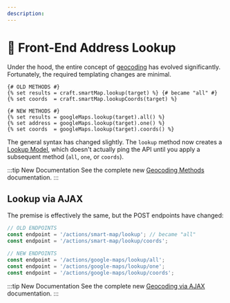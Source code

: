 ```yaml
---
description:
---
```


# 🔧 Front-End Address Lookup

<update-message/>

Under the hood, the entire concept of [geocoding](/geocoding/) has evolved significantly. Fortunately, the required templating changes are minimal.

```twig
{# OLD METHODS #}
{% set results = craft.smartMap.lookup(target) %} {# became "all" #}
{% set coords  = craft.smartMap.lookupCoords(target) %}
```
```twig
{# NEW METHODS #}
{% set results = googleMaps.lookup(target).all() %}
{% set address = googleMaps.lookup(target).one() %}
{% set coords  = googleMaps.lookup(target).coords() %}
```

The general syntax has changed slightly. The `lookup` method now creates a [Lookup Model](/models/lookup-model/), which doesn't actually ping the API until you apply a subsequent method (`all`, `one`, or `coords`).

:::tip New Documentation
See the complete new [Geocoding Methods](/geocoding/methods/) documentation.
:::

## Lookup via AJAX

The premise is effectively the same, but the POST endpoints have changed:

```js
// OLD ENDPOINTS
const endpoint = '/actions/smart-map/lookup'; // became "all"
const endpoint = '/actions/smart-map/lookup/coords';
```
```js
// NEW ENDPOINTS
const endpoint = '/actions/google-maps/lookup/all';
const endpoint = '/actions/google-maps/lookup/one';
const endpoint = '/actions/google-maps/lookup/coords';
```

:::tip New Documentation
See the complete new [Geocoding via AJAX](/geocoding/via-ajax/) documentation.
:::
